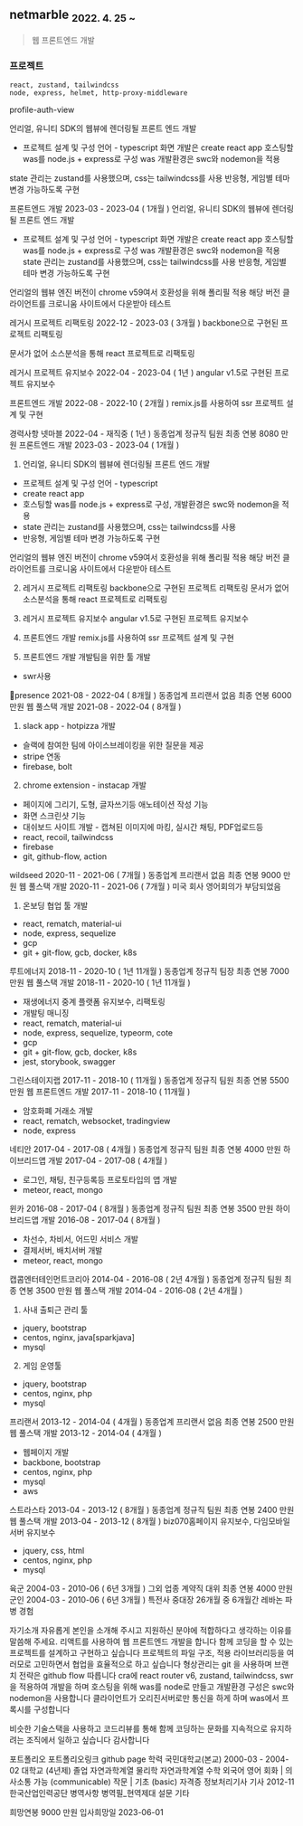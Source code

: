 ## netmarble <sub>2022. 4. 25 ~</sub>

> 웹 프론트엔드 개발

### 프로젝트

```text title="기술스택"
react, zustand, tailwindcss
node, express, helmet, http-proxy-middleware
```

profile-auth-view

언리얼, 유니티 SDK의 웹뷰에 렌더링될 프론트 엔드 개발

- 프로젝트 설계 및 구성
  언어 - typescript
  화면 개발은 create react app
  호스팅할 was를 node.js + express로 구성
  was 개발환경은 swc와 nodemon을 적용

state 관리는 zustand를 사용했으며, css는 tailwindcss를 사용
반응형, 게임별 테마 변경 가능하도록 구현

프론트엔드 개발 2023-03 - 2023-04 ( 1개월 )
언리얼, 유니티 SDK의 웹뷰에 렌더링될 프론트 엔드 개발

- 프로젝트 설계 및 구성
  언어 - typescript
  화면 개발은 create react app
  호스팅할 was를 node.js + express로 구성
  was 개발환경은 swc와 nodemon을 적용
  state 관리는 zustand를 사용했으며, css는 tailwindcss를 사용
  반응형, 게임별 테마 변경 가능하도록 구현

언리얼의 웹뷰 엔진 버전이 chrome v59여서 호환성을 위해 폴리필 적용
해당 버전 클라이언트를 크로니움 사이트에서 다운받아 테스트

레거시 프로젝트 리팩토링 2022-12 - 2023-03 ( 3개월 )
backbone으로 구현된 프로젝트 리팩토링

문서가 없어 소스분석을 통해 react 프로젝트로 리팩토링

레거시 프로젝트 유지보수 2022-04 - 2023-04 ( 1년 )
angular v1.5로 구현된 프로젝트 유지보수

프론트엔드 개발 2022-08 - 2022-10 ( 2개월 )
remix.js를 사용하여 ssr 프로젝트 설계 및 구현

경력사항
넷마블 2022-04 - 재직중 ( 1년 ) 동종업계
정규직 팀원
최종 연봉 8080 만원
프론트엔드 개발 2023-03 - 2023-04 ( 1개월 )

1. 언리얼, 유니티 SDK의 웹뷰에 렌더링될 프론트 엔드 개발

- 프로젝트 설계 및 구성
  언어 - typescript
- create react app
- 호스팅할 was를 node.js + express로 구성, 개발환경은 swc와 nodemon을 적용
- state 관리는 zustand를 사용했으며, css는 tailwindcss를 사용
- 반응형, 게임별 테마 변경 가능하도록 구현

언리얼의 웹뷰 엔진 버전이 chrome v59여서 호환성을 위해 폴리필 적용
해당 버전 클라이언트를 크로니움 사이트에서 다운받아 테스트

2. 레거시 프로젝트 리팩토링
   backbone으로 구현된 프로젝트 리팩토링
   문서가 없어 소스분석을 통해 react 프로젝트로 리팩토링

3. 레거시 프로젝트 유지보수
   angular v1.5로 구현된 프로젝트 유지보수

4. 프론트엔드 개발
   remix.js를 사용하여 ssr 프로젝트 설계 및 구현

5. 프론트엔드 개발
   개발팀을 위한 툴 개발

- swr사용

presence 2021-08 - 2022-04 ( 8개월 ) 동종업계
프리랜서 없음
최종 연봉 6000 만원
웹 풀스택 개발 2021-08 - 2022-04 ( 8개월 )

1. slack app - hotpizza 개발

- 슬랙에 참여한 팀에 아이스브레이킹을 위한 질문을 제공
- stripe 연동
- firebase, bolt

2. chrome extension - instacap 개발

- 페이지에 그리기, 도형, 글자쓰기등 애노테이션 작성 기능
- 화면 스크린샷 기능
- 대쉬보드 사이트 개발 - 캡쳐된 이미지에 마킹, 실시간 채팅, PDF업로드등
- react, recoil, tailwindcss
- firebase
- git, github-flow, action

wildseed 2020-11 - 2021-06 ( 7개월 ) 동종업계
프리랜서 없음
최종 연봉 9000 만원
웹 풀스택 개발 2020-11 - 2021-06 ( 7개월 )
미국 회사 영어회의가 부담되었음

1. 온보딩 협업 툴 개발

- react, rematch, material-ui
- node, express, sequelize
- gcp
- git + git-flow, gcb, docker, k8s

루트에너지 2018-11 - 2020-10 ( 1년 11개월 ) 동종업계
정규직 팀장
최종 연봉 7000 만원
웹 풀스택 개발 2018-11 - 2020-10 ( 1년 11개월 )

- 재생에너지 중계 플랫폼 유지보수, 리팩토링
- 개발팅 매니징
- react, rematch, material-ui
- node, express, sequelize, typeorm, cote
- gcp
- git + git-flow, gcb, docker, k8s
- jest, storybook, swagger

그린스테이지랩 2017-11 - 2018-10 ( 11개월 ) 동종업계
정규직 팀원
최종 연봉 5500 만원
웹 프론트엔드 개발 2017-11 - 2018-10 ( 11개월 )

- 암호화폐 거래소 개발
- react, rematch, websocket, tradingview
- node, express

네티안 2017-04 - 2017-08 ( 4개월 ) 동종업계
정규직 팀원
최종 연봉 4000 만원
하이브리드앱 개발 2017-04 - 2017-08 ( 4개월 )

- 로그인, 채팅, 친구등록등 프로토타입의 앱 개발
- meteor, react, mongo

윈카 2016-08 - 2017-04 ( 8개월 ) 동종업계
정규직 팀원
최종 연봉 3500 만원
하이브리드앱 개발 2016-08 - 2017-04 ( 8개월 )

- 차선수, 차비서, 어드민 서비스 개발
- 결제서버, 배치서버 개발
- meteor, react, mongo

캡콤엔터테인먼트코리아 2014-04 - 2016-08 ( 2년 4개월 ) 동종업계
정규직 팀원
최종 연봉 3500 만원
웹 풀스택 개발 2014-04 - 2016-08 ( 2년 4개월 )

1. 사내 출퇴근 관리 툴

- jquery, bootstrap
- centos, nginx, java[sparkjava]
- mysql

2. 게임 운영툴

- jquery, bootstrap
- centos, nginx, php
- mysql

프리랜서 2013-12 - 2014-04 ( 4개월 ) 동종업계
프리랜서 없음
최종 연봉 2500 만원
웹 풀스택 개발 2013-12 - 2014-04 ( 4개월 )

- 웹페이지 개발
- backbone, bootstrap
- centos, nginx, php
- mysql
- aws

스트라스타 2013-04 - 2013-12 ( 8개월 ) 동종업계
정규직 팀원
최종 연봉 2400 만원
웹 풀스택 개발 2013-04 - 2013-12 ( 8개월 )
biz070홈페이지 유지보수, 다임모바일 서버 유지보수

- jquery, css, html
- centos, nginx, php
- mysql

육군 2004-03 - 2010-06 ( 6년 3개월 ) 그외 업종
계약직 대위
최종 연봉 4000 만원
군인 2004-03 - 2010-06 ( 6년 3개월 )
특전사 중대장 26개월 중 6개월간 레바논 파병 경험

자기소개
자유롭게 본인을 소개해 주시고 지원하신 분야에 적합하다고 생각하는 이유를 말씀해 주세요.
리액트를 사용하여 웹 프론트엔드 개발을 합니다
함께 코딩을 할 수 있는 프로젝트를 설계하고 구현하고 싶습니다
프로젝트의 파일 구조, 적용 라이브러리등을 여러모로 고민하면서 협업을 효율적으로 하고 싶습니다
형상관리는 git 을 사용하며 브랜치 전략은 github flow 따릅니다
cra에 react router v6, zustand, tailwindcss, swr을 적용하여 개발을 하며
호스팅을 위해 was를 node로 만들고 개발환경 구성은 swc와 nodemon을 사용합니다
클라이언트가 오리진서버로만 통신을 하게 하며 was에서 프록시를 구성합니다

비슷한 기술스택을 사용하고 코드리뷰를 통해 함께 코딩하는 문화를 지속적으로 유지하려는 조직에서 일하고 싶습니다
감사합니다

포트폴리오
포트폴리오링크
github page
학력
국민대학교(본교) 2000-03 - 2004-02
대학교 (4년제) 졸업
자연과학계열 물리학
자연과학계열 수학
외국어
영어 회화 | 의사소통 가능 (communicable) 작문 | 기초 (basic)
자격증
정보처리기사 기사 2012-11
한국산업인력공단
병역사항
병역필\_현역제대
설문
기타

희망연봉 9000 만원
입사희망일 2023-06-01
